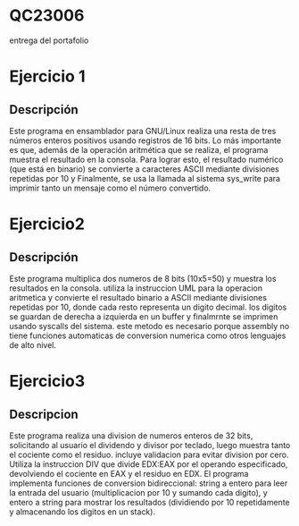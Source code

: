 # QC23006
entrega del portafolio 

# Ejercicio 1

## Descripción
Este programa en ensamblador para GNU/Linux realiza una resta de tres números enteros positivos usando registros de 16 bits.
Lo más importante es que, además de la operación aritmética que se realiza, el programa muestra el resultado en la consola. Para lograr esto, el resultado numérico (que está en binario) se convierte a caracteres ASCII mediante divisiones repetidas por 10 y Finalmente, se usa la llamada al sistema sys_write para imprimir tanto un mensaje como el número convertido. 

# Ejercicio2

## Descripción
Este programa multiplica dos numeros de 8 bits (10x5=50) y muestra los resultados en la consola. utiliza la instruccion UML para la operacion aritmetica y convierte el resultado binario a ASCII mediante divisiones repetidas por 10, donde cada resto representa un digito decimal. los digitos se guardan de derecha a izquierda en un buffer y finalmrnte se imprimen usando syscalls del sistema. este metodo es necesario porque assembly no tiene funciones automaticas de conversion numerica como otros lenguajes de alto nivel. 

# Ejercicio3 

## Descripcion 
Este programa realiza una division de numeros enteros de 32 bits, solicitando al usuario el dividendo y divisor por teclado, luego muestra tanto el cociente como el residuo. incluye validacion para evitar division por cero. Utiliza la instruccion DIV que divide EDX:EAX por el operando especificado, devolviendo el cociente en EAX y el residuo en EDX. El programa implementa funciones de conversion bidireccional: string a entero para leer la entrada del usuario (multiplicacion por 10 y sumando cada digito), y entero a string para mostrar los resultados (dividiendo por 10 repetidamente y almacenando los digitos en un stack). 
